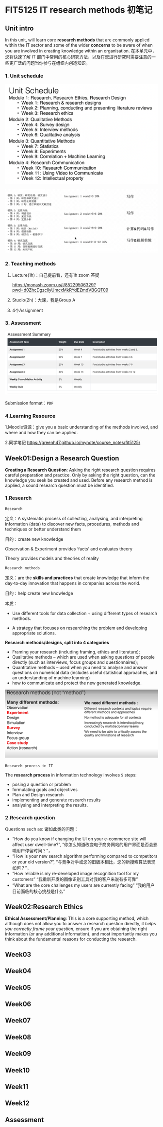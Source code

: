 # FIT5125 IT research methods 初笔记

## Unit intro

In this unit, will learn core **research methods** that are commonly applied within the IT sector and some of the wider **concerns** to be aware of when you are involved in creating knowledge within an organisation.
在本单元中，您将快速了解 IT 部门中常用的核心研究方法，以及在您进行研究时需要注意的一些更广泛的问题当你参与在组织内创造知识。

### 1. Unit schedule

![image-20230221160156185](FIT5125初笔记.assets/image-20230221160156185.png)

![image-20230304131212339](FIT5125初笔记.assets/image-20230304131212339.png)





### 2. Teaching methods

1. Lecture(1h)：自己提前看，还有1h zoom 答疑

   https://monash.zoom.us/j/85229506329?pwd=d0ZhcDgzcllyUmcxMkRYdEZmdVBGQT09

2. Studio(2h)：大课，我是Group A

3. 4个Assignment



### 3. Assessment

![image-20230221160720564](FIT5125初笔记.assets/image-20230221160720564.png)

Submission format：`PDF`



### 4.Learning Resource

1.Moodle资源：give you a basic understanding of the methods involved, and where and how they can be applied. 

2.同学笔记 https://greenh47.github.io/mynote/course_notes/fit5125/







## Week01:Design a Research Question

**Creating a Research Question**: Asking the right research question requires careful preparation and practice. Only by asking the right question, can the knowledge you seek be created and used. Before any research method is applied, a sound research question must be identified.

### 1.Research

`Research`

定义：A systematic process of collecting, analysing, and interpreting information (data) to discover  new facts, procedures, methods and techniques or better understand them

目的：create new knowledge



Observation & Experiment provides ‘facts’ and evaluates theory

Theory provides models and theories of reality



`Research methods `

定义：are the **skills and practices** that create knowledge that inform the day-to-day innovation that happens in companies across the world.

目的：help create new knowledge

本质：

- Use different tools for data collection + using different types of research methods. 

- A strategy that focuses on researching the problem and developing appropriate solutions.



**Research methods/designs, split into 4 categories** 

- Framing your research (including framing, ethics and literature); 
- Qualitative methods – which are used when asking questions of people directly (such as interviews, focus groups and questionnaires); 
- Quantitative methods – used when you need to analyse and answer questions on numerical data (includes useful statistical approaches, and an understanding of machine learning) 
- how to communicate and protect the new generated knowledge.

![image-20230227184312019](FIT5125初笔记.assets/image-20230227184312019.png)



`Research process in IT`

The **research process** in information technology involves `5` steps: 

- posing a question or problem
- formulating goals and objectives
- Plan and Design research
- implementing and generate research results
- analysing and interpreting the results.





### 2.Research question

Questions such as: 诸如此类的问题：

- “How do you know if changing the UI on your e-commerce site will affect user dwell-time?”,
  “你怎么知道改变电子商务网站的用户界面是否会影响用户停留时间？”，
- “How is your new search algorithm performing compared to competitors or your old version?”,
  “与竞争对手或您的旧版本相比，您的新搜索算法表现如何？”，
- “How reliable is my re-developed image recognition tool for my customers”
  “我重新开发的图像识别工具对我的客户来说有多可靠”
- “What are the core challenges my users are currently facing”
  “我的用户目前面临的核心挑战是什么”





## Week02:Research Ethics

**Ethical Assessment/Planning**: This is a core supporting method, which although does not allow you to answer a research question directly, it *helps you correctly frame your question*, ensure if you are obtaining the right information (or any additional information), and most importantly makes you think about the fundamental reasons for conducting the research.





## Week03







## Week04









## Week05







## Week06









## Week07









## Week08











## Week09







## Week10









## Week11









## Week12







## Assessment









